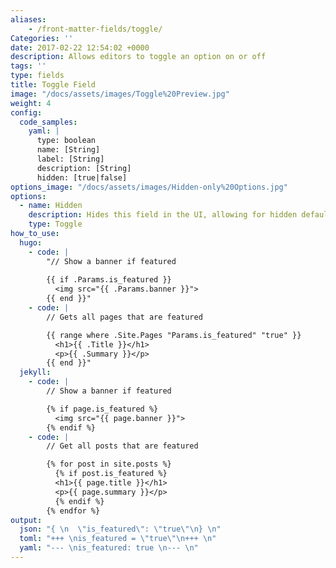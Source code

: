 ```yaml
---
aliases:
    - /front-matter-fields/toggle/
Categories: ''
date: 2017-02-22 12:54:02 +0000
description: Allows editors to toggle an option on or off
tags: ''
type: fields
title: Toggle Field
image: "/docs/assets/images/Toggle%20Preview.jpg"
weight: 4
config:
  code_samples:
    yaml: |
      type: boolean
      name: [String]
      label: [String]
      description: [String] 
      hidden: [true|false]
options_image: "/docs/assets/images/Hidden-only%20Options.jpg"
options:
  - name: Hidden
    description: Hides this field in the UI, allowing for hidden default values.
    type: Toggle
how_to_use:
  hugo: 
    - code: |
        "// Show a banner if featured
        
        {{ if .Params.is_featured }}
          <img src="{{ .Params.banner }}">
        {{ end }}"
    - code: |
        // Gets all pages that are featured

        {{ range where .Site.Pages "Params.is_featured" "true" }}
          <h1>{{ .Title }}</h1>
          <p>{{ .Summary }}</p>
        {{ end }}"
  jekyll: 
    - code: |
        // Show a banner if featured

        {% if page.is_featured %}
          <img src="{{ page.banner }}">
        {% endif %}
    - code: |
        // Get all posts that are featured

        {% for post in site.posts %}
          {% if post.is_featured %}
          <h1>{{ page.title }}</h1>
          <p>{{ page.summary }}</p>
          {% endif %}
        {% endfor %}
output:
  json: "{ \n  \"is_featured\": \"true\"\n} \n"
  toml: "+++ \nis_featured = \"true\"\n+++ \n"
  yaml: "--- \nis_featured: true \n--- \n"
---
```

